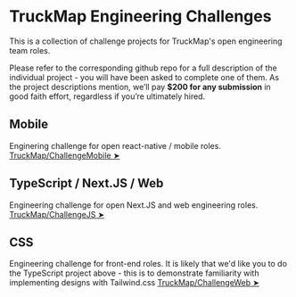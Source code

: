 # TruckMap Engineering Challenges

This is a collection of challenge projects for TruckMap's open engineering team roles.

Please refer to the corresponding github repo for a full description of the individual project - you will have been asked to complete one of them.  As the project descriptions mention, we’ll pay **$200 for any submission** in good faith effort, regardless if you’re ultimately hired.

## Mobile

Enginering challenge for open react-native / mobile roles. [TruckMap/ChallengeMobile ➤](https://github.com/TruckMap/ChallengeMobile)

## TypeScript / Next.JS / Web

Engineering challenge for open Next.JS and web engineering roles. [TruckMap/ChallengeJS ➤](https://github.com/TruckMap/ChallengeJS)

## CSS

Engineering challenge for front-end roles.  It is likely that we'd like you to do the TypeScript project above - this is to demonstrate familiarity with implementing designs with Tailwind.css [TruckMap/ChallengeWeb ➤](https://github.com/TruckMap/ChallengeWeb)
